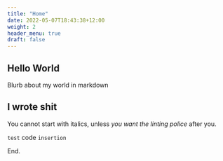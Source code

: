 ```yaml
---
title: "Home"
date: 2022-05-07T18:43:38+12:00
weight: 2
header_menu: true
draft: false
---
```



## Hello World

Blurb about my world in markdown

## I wrote shit

You cannot start with italics, unless _you want the linting police_ after you.  

`test` code `insertion`  

End.

